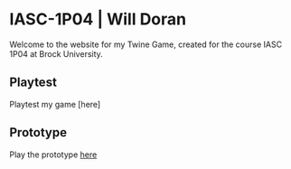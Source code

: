 # IASC-1P04 | Will Doran

Welcome to the website for my Twine Game, created for the course IASC 1P04 at Brock University.

## Playtest

Playtest my game [here]

## Prototype

Play the prototype [here](https://williamtdoran.github.io/IASC-1P04/builds/ASG_03_10312020_2.html)
